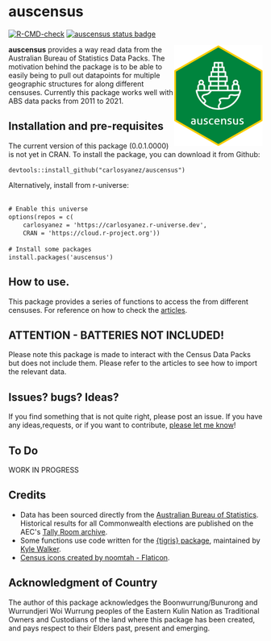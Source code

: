 auscensus
================
  <!-- badges: start -->
  [![R-CMD-check](https://github.com/carlosyanez/auscensus/actions/workflows/R-CMD-check.yaml/badge.svg)](https://github.com/carlosyanez/auscensus/actions/workflows/R-CMD-check.yaml)
  [![auscensus status badge](https://carlosyanez.r-universe.dev/badges/auscensus)](https://carlosyanez.r-universe.dev)
  <!-- badges: end -->
  
<img src="https://github.com/carlosyanez/auscensus/raw/main/img/hexSticker.png" width = "175" height = "200" align="right" />

**auscensus** provides a way read data from the Australian Bureau of Statistics Data Packs. The motivation behind the package is to be able to easily being to pull out datapoints for multiple geographic structures for along different censuses. Currently this package works well with ABS data packs from 2011 to 2021.


## Installation and pre-requisites

The current version of this package (0.0.1.0000) is not yet in CRAN. To  install the package, you can download it from Github:

```
devtools::install_github("carlosyanez/auscensus")
```
Alternatively, install from r-universe:

```

# Enable this universe
options(repos = c(
    carlosyanez = 'https://carlosyanez.r-universe.dev',
    CRAN = 'https://cloud.r-project.org'))

# Install some packages
install.packages('auscensus')
```

## How to use.

This package provides a series of functions to access the from different censuses. For reference on how to check the [articles](articles/index.html).

## ATTENTION - BATTERIES NOT INCLUDED!

Please note this package is made to interact with the Census Data Packs but does not include them. Please refer to the articles to see how to import the relevant data.

## Issues? bugs? Ideas?

If you find something that is not quite right, please post an issue. If
you have any ideas,requests, or if you want to contribute, [please let me know](https://twitter.com/messages/25712933-3805104374?recipient_id=25712933&text=Hello%20world)!

## To Do

WORK IN PROGRESS


## Credits

-   Data has been sourced directly from the [Australian Bureau of Statistics](https://www.abs.gov.au/). Historical results for all Commonwealth elections are published on the AEC's [Tally Room archive](https://results.aec.gov.au/).
-  Some functions use code written for the [{tigris} package](https://github.com/walkerke/tigris), maintained by [Kyle Walker](https://github.com/walkerke).
-  <a href="https://www.flaticon.com/free-icons/census" title="census icons">Census icons created by noomtah - Flaticon</a>.

## Acknowledgment of Country

The author of this package acknowledges the Boonwurrung/Bunurong and Wurrundjeri Woi Wurrung peoples of the Eastern Kulin Nation as Traditional Owners and Custodians of the land where this package has been created, and pays respect to their Elders past, present and emerging.


